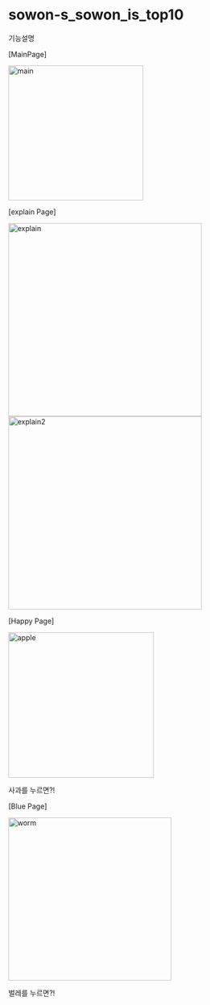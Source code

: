 # sowon-s_sowon_is_top10
기능설명

[MainPage]

<img width="268" alt="main" src="https://user-images.githubusercontent.com/73399212/107112190-064e1e80-6899-11eb-8857-c682bb398998.png">

[explain Page]

<img width="384" alt="explain" src="https://user-images.githubusercontent.com/73399212/107112194-09e1a580-6899-11eb-8915-f72709b1cb7e.png">
<img width="384" alt="explain2" src="https://user-images.githubusercontent.com/73399212/107112229-604ee400-6899-11eb-802c-968a4191f9ea.png">

[Happy Page]

<img width="289" alt="apple" src="https://user-images.githubusercontent.com/73399212/107112317-16b2c900-689a-11eb-90c6-d36cc4dc6dbf.png">

사과를 누르면?!

[Blue Page]

<img width="324" alt="worm" src="https://user-images.githubusercontent.com/73399212/107112311-1286ab80-689a-11eb-9e9d-f3bc44f08bfe.png">

벌레를 누르면?!
